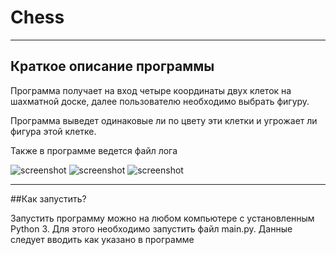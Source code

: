 # Chess

----
##  Краткое описание программы

Программа получает на вход четыре координаты двух клеток на шахматной доске,
далее пользователю необходимо выбрать фигуру.

Программа выведет одинаковые ли по цвету эти клетки и угрожает ли фигура 
этой клетке.

Также в программе ведется файл лога

![screenshot](https://sun9-35.userapi.com/impg/tLTIPGRUJgTnrYYya9jCkXXI9FBqLy9aPj9YqQ/QVpqzc22NFs.jpg?size=502x261&quality=96&sign=6bcbbc911ce7fe5c76d84c71491e9e83&type=album)
![screenshot](https://sun9-15.userapi.com/impg/swgFUNGmt-akZysT8FJBsO7hD2qQ_cA1NRZRHg/pnkK_8ZfTWM.jpg?size=642x301&quality=96&sign=4e35027e7443b0165021c882bbdcbd3a&type=album)
![screenshot](https://sun9-60.userapi.com/impg/fTm61a9Fx4M68Imm9iUQzXLesbbVEdqdQZ8gGw/0yj4fiYFa5o.jpg?size=570x273&quality=96&sign=360552207219320fca9f6194a080aeb9&type=album)

----
##Как запустить?

Запустить программу можно на любом компьютере с установленным Python 3. 
Для этого необходимо запустить файл main.py. 
Данные следует вводить как указано в программе

